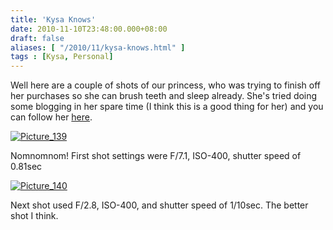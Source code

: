 ```yaml
---
title: 'Kysa Knows'
date: 2010-11-10T23:48:00.000+08:00
draft: false
aliases: [ "/2010/11/kysa-knows.html" ]
tags : [Kysa, Personal]
---
```


Well here are a couple of shots of our princess, who was trying to finish off her purchases so she can brush teeth and sleep already. She's tried doing some blogging in her spare time (I think this is a good thing for her) and you can follow her [here](http://kysa.doblados.net "Kysa Knows").  

[![Picture_139](http://jon.doblados.net/wp-content/uploads/2010/11/Picture_139.jpg.scaled500-300x225.jpg)](http://posterous.com/getfile/files.posterous.com/temp-2010-11-16/yAJgClxDmdBCddwhnwEtjDfEwtaDcpigBEJIkxFjvorbyCEjEBgajafFzqCz/Picture_139.jpg.scaled1000.jpg)

  
Nomnomnom! First shot settings were F/7.1, ISO-400, shutter speed of 0.81sec  

[![Picture_140](http://jon.doblados.net/wp-content/uploads/2010/11/Picture_140.jpg.scaled1000-300x225.jpg)](http://jon.doblados.net/wp-content/uploads/2010/11/Picture_140.jpg.scaled1000.jpg)

  
Next shot used F/2.8, ISO-400, and shutter speed of 1/10sec. The better shot I think.